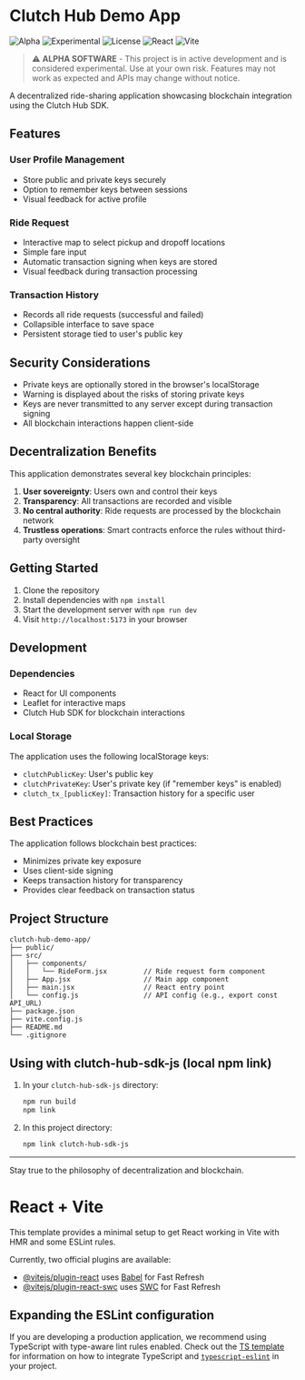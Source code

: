 # Clutch Hub Demo App

![Alpha](https://img.shields.io/badge/status-alpha-orange.svg)
![Experimental](https://img.shields.io/badge/stage-experimental-red.svg)
![License](https://img.shields.io/badge/license-MIT-blue.svg)
![React](https://img.shields.io/badge/React-20232A?style=flat&logo=react&logoColor=61DAFB)
![Vite](https://img.shields.io/badge/Vite-646CFF?style=flat&logo=vite&logoColor=white)

> ⚠️ **ALPHA SOFTWARE** - This project is in active development and is considered experimental. Use at your own risk. Features may not work as expected and APIs may change without notice.

A decentralized ride-sharing application showcasing blockchain integration using the Clutch Hub SDK.

## Features

### User Profile Management
- Store public and private keys securely
- Option to remember keys between sessions
- Visual feedback for active profile

### Ride Request
- Interactive map to select pickup and dropoff locations
- Simple fare input
- Automatic transaction signing when keys are stored
- Visual feedback during transaction processing

### Transaction History
- Records all ride requests (successful and failed)
- Collapsible interface to save space
- Persistent storage tied to user's public key

## Security Considerations

- Private keys are optionally stored in the browser's localStorage
- Warning is displayed about the risks of storing private keys
- Keys are never transmitted to any server except during transaction signing
- All blockchain interactions happen client-side

## Decentralization Benefits

This application demonstrates several key blockchain principles:

1. **User sovereignty**: Users own and control their keys
2. **Transparency**: All transactions are recorded and visible
3. **No central authority**: Ride requests are processed by the blockchain network
4. **Trustless operations**: Smart contracts enforce the rules without third-party oversight

## Getting Started

1. Clone the repository
2. Install dependencies with `npm install`
3. Start the development server with `npm run dev`
4. Visit `http://localhost:5173` in your browser

## Development

### Dependencies
- React for UI components
- Leaflet for interactive maps
- Clutch Hub SDK for blockchain interactions

### Local Storage
The application uses the following localStorage keys:
- `clutchPublicKey`: User's public key
- `clutchPrivateKey`: User's private key (if "remember keys" is enabled)
- `clutch_tx_[publicKey]`: Transaction history for a specific user

## Best Practices

The application follows blockchain best practices:
- Minimizes private key exposure
- Uses client-side signing
- Keeps transaction history for transparency
- Provides clear feedback on transaction status

## Project Structure

```
clutch-hub-demo-app/
├── public/
├── src/
│   ├── components/
│   │   └── RideForm.jsx         // Ride request form component
│   ├── App.jsx                  // Main app component
│   ├── main.jsx                 // React entry point
│   └── config.js                // API config (e.g., export const API_URL)
├── package.json
├── vite.config.js
├── README.md
└── .gitignore
```

## Using with clutch-hub-sdk-js (local npm link)

1. In your `clutch-hub-sdk-js` directory:
   ```bash
   npm run build
   npm link
   ```
2. In this project directory:
   ```bash
   npm link clutch-hub-sdk-js
   ```

---

Stay true to the philosophy of decentralization and blockchain.

# React + Vite

This template provides a minimal setup to get React working in Vite with HMR and some ESLint rules.

Currently, two official plugins are available:

- [@vitejs/plugin-react](https://github.com/vitejs/vite-plugin-react/blob/main/packages/plugin-react) uses [Babel](https://babeljs.io/) for Fast Refresh
- [@vitejs/plugin-react-swc](https://github.com/vitejs/vite-plugin-react/blob/main/packages/plugin-react-swc) uses [SWC](https://swc.rs/) for Fast Refresh

## Expanding the ESLint configuration

If you are developing a production application, we recommend using TypeScript with type-aware lint rules enabled. Check out the [TS template](https://github.com/vitejs/vite/tree/main/packages/create-vite/template-react-ts) for information on how to integrate TypeScript and [`typescript-eslint`](https://typescript-eslint.io) in your project.
